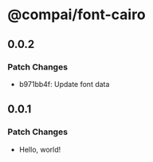 # @compai/font-cairo

## 0.0.2

### Patch Changes

- b971bb4f: Update font data

## 0.0.1

### Patch Changes

- Hello, world!
